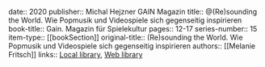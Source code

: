 date:: 2020
publisher:: Michal Hejzner GAIN Magazin
title:: @(Re)sounding the World. Wie Popmusik und Videospiele sich gegenseitig inspirieren
book-title:: Gain. Magazin für Spielekultur
pages:: 12-17
series-number:: 15
item-type:: [[bookSection]]
original-title:: (Re)sounding the World. Wie Popmusik und Videospiele sich gegenseitig inspirieren
authors:: [[Melanie Fritsch]]
links:: [Local library](zotero://select/groups/2386895/items/B2JCGQ9L), [Web library](https://www.zotero.org/groups/2386895/items/B2JCGQ9L)
